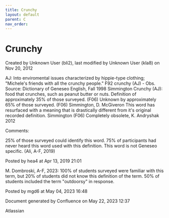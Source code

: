 ```yaml
---
title: Crunchy
layout: default
parent: C
nav_order:
---
```


# Crunchy

Created by  Unknown User (bli2), last modified by  Unknown User (kla8) on Nov 20, 2012

AJ: Into enviromental issues characterized by hippie-type clothing; &quot;Michele's friends with all the crunchy people.&quot; F92 crunchy (AJ) - Obs. Source: Dictionary of Geneseo English, Fall 1998 Simmington Crunchy (AJ): food that crunches, such as peanut butter or nuts. Definition of approximately 35% of those surveyed. (F06) Unknown by approximately 65% of those surveyed. (F06) Simmington, D. McGiveron This word has resurfaced with a meaning that is drastically different from it's original recorded definition. Simmington (F06) Completely obsolete, K. Andryshak 2012

Comments:

25% of those surveyed could identify this word. 75% of participants had never heard this word used with this definition. This word is not Geneseo specific. (Ali, A-F, 2019)

Posted by hea4 at Apr 13, 2019 21:01

M. Dombroski, A-F, 2023: 100% of students surveyed were familiar with this term, but 20% of students did not know this definition of the term. 50% of students included the term &quot;outdoorsy&quot; in response. 

Posted by mgd6 at May 04, 2023 16:48

Document generated by Confluence on May 22, 2023 12:37

Atlassian
